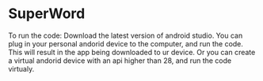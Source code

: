 # SuperWord
To run the code:
  Download the latest version of android studio.
  You can plug in your personal andorid device to the computer, and run the code. This will result in the app being downloaded to ur device.
  Or you can create a virtual andorid device with an api higher than 28, and run the code virtualy.
